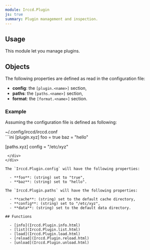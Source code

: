 ```yaml
---
module: Irccd.Plugin
js: true
summary: Plugin management and inspection.
---
```


## Usage

This module let you manage plugins.

## Objects

The following properties are defined as read in the configuration file:

  - **config**: the `[plugin.<name>]` section,
  - **paths**: the `[paths.<name>]` section,
  - **format**: the `[format.<name>]` section.

### Example

Assuming the configuration file is defined as following:

<div class="panel panel-info">
 <div class="panel-heading">~/.config/irccd/irccd.conf</div>
 <div class="panel-body">
```ini
[plugin.xyz]
foo = true
baz = "hello"

[paths.xyz]
config = "/etc/xyz"
```
 </div>
</div>

The `Irccd.Plugin.config` will have the following properties:

  - **foo**: (string) set to "true",
  - **baz**: (string) set to "hello".

The `Irccd.Plugin.paths` will have the following properties:

  - **cache**: (string) set to the default cache directory,
  - **config**: (string) set to "/etc/xyz",
  - **data**: (string) set to the default data directory.

## Functions

  - [info](Irccd.Plugin.info.html)
  - [list](Irccd.Plugin.list.html)
  - [load](Irccd.Plugin.load.html)
  - [reload](Irccd.Plugin.reload.html)
  - [unload](Irccd.Plugin.unload.html)
